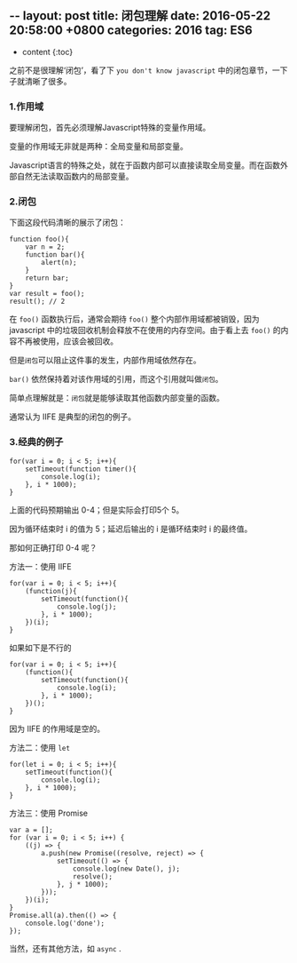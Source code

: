 --
layout: post
title:  闭包理解
date:   2016-05-22 20:58:00 +0800
categories: 2016
tag: ES6
---

* content
{:toc}

之前不是很理解‘闭包’，看了下 `you don't know javascript` 中的闭包章节，一下子就清晰了很多。

### 1.作用域

要理解闭包，首先必须理解Javascript特殊的变量作用域。

变量的作用域无非就是两种：全局变量和局部变量。

Javascript语言的特殊之处，就在于函数内部可以直接读取全局变量。而在函数外部自然无法读取函数内的局部变量。
　　
### 2.闭包

下面这段代码清晰的展示了闭包：

```
function foo(){
	var n = 2;
	function bar(){
		alert(n); 
	}
	return bar;
}
var result = foo();
result(); // 2
```

在 `foo()` 函数执行后，通常会期待 `foo()` 整个内部作用域都被销毁，因为 javascript 中的垃圾回收机制会释放不在使用的内存空间。由于看上去 `foo()` 的内容不再被使用，应该会被回收。

但是`闭包`可以阻止这件事的发生，内部作用域依然存在。

`bar()` 依然保持着对该作用域的引用，而这个引用就叫做`闭包`。

简单点理解就是：`闭包`就是能够读取其他函数内部变量的函数。

通常认为 IIFE 是典型的闭包的例子。

### 3.经典的例子

```
for(var i = 0; i < 5; i++){
	setTimeout(function timer(){
		console.log(i);
	}, i * 1000);
}
```

上面的代码预期输出 0-4；但是实际会打印5个 5。

因为循环结束时 i 的值为 5；延迟后输出的 i 是循环结束时 i 的最终值。

那如何正确打印 0-4 呢？

方法一：使用 IIFE 

```
for(var i = 0; i < 5; i++){
	(function(j){
		setTimeout(function(){
			console.log(j);
		}, i * 1000);
	})(i);
}
```

如果如下是不行的

```
for(var i = 0; i < 5; i++){
	(function(){
		setTimeout(function(){
			console.log(i);
		}, i * 1000);
	})();
}
```

因为 IIFE 的作用域是空的。

方法二：使用 `let`

```
for(let i = 0; i < 5; i++){
	setTimeout(function(){
		console.log(i);
	}, i * 1000);
}
```

方法三：使用 Promise

```
var a = [];
for (var i = 0; i < 5; i++) {
	((j) => {
		a.push(new Promise((resolve, reject) => {
			setTimeout(() => {
				console.log(new Date(), j);
				resolve();
			}, j * 1000);
		}));
	})(i);
}
Promise.all(a).then(() => {
	console.log('done');
});
```

当然，还有其他方法，如 `async` .